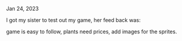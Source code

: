 Jan 24, 2023

I got my sister to test out my game, her feed back was:

game is easy to follow, plants need prices, add images for the sprites.
